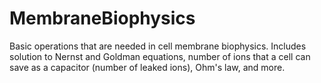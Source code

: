 # MembraneBiophysics
Basic operations that are needed in cell membrane biophysics. Includes solution to Nernst and Goldman equations, number of ions that a cell can save as a capacitor (number of leaked ions), Ohm's law, and more.
